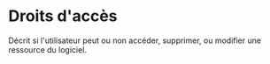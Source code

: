 # Droits d'accès

Décrit si l'utilisateur peut ou non accéder, supprimer, ou modifier une ressource du logiciel.
